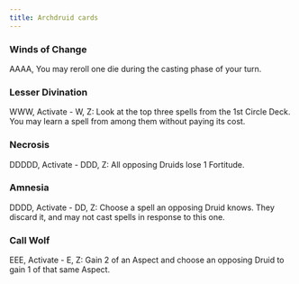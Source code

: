 ```yaml
---
title: Archdruid cards
---
```

### Winds of Change

AAAA, You may reroll one die during the casting phase of your turn.

### Lesser Divination

WWW, Activate - W, Z: Look at the top three spells from the 1st Circle Deck. You may learn a spell from among them without paying its cost.

### Necrosis

DDDDD, Activate - DDD, Z: All opposing Druids lose 1 Fortitude. 

### Amnesia

DDDD, Activate - DD, Z: Choose a spell an opposing Druid knows.  They discard it, and may not cast spells in response to this one. 

### Call Wolf

EEE, Activate - E, Z: Gain 2 of an Aspect and choose an opposing Druid to gain 1 of that same Aspect. 
